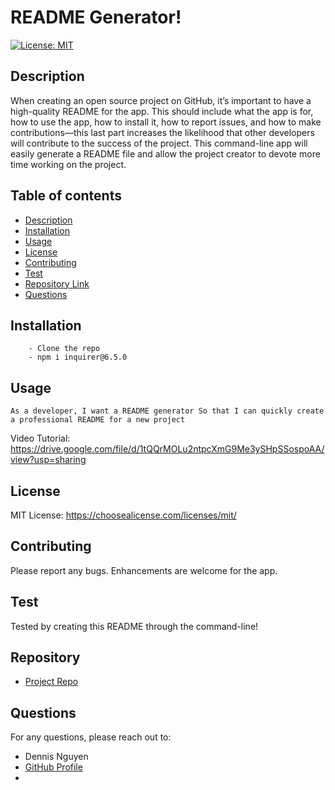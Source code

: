 # README Generator!
  [![License: MIT](https://img.shields.io/badge/License-MIT-yellow.svg)](https://opensource.org/licenses/MIT)
  ## Description 
  When creating an open source project on GitHub, it’s important to have a high-quality README for the app. This should include what the app is for, how to use the app, how to install it, how to report issues, and how to make contributions—this last part increases the likelihood that other developers will contribute to the success of the project. This command-line app will easily generate a README file and allow the project creator to devote more time working on the project.
  ## Table of contents
  - [Description](#description)
  - [Installation](#installation)
  - [Usage](#usage)
  - [License](#license)
  - [Contributing](#contributing)
  - [Test](#test)
  - [Repository Link](#repository)
  - [Questions](#questions) 
  ## Installation
        - Clone the repo
        - npm i inquirer@6.5.0
  ## Usage
    As a developer, I want a README generator So that I can quickly create a professional README for a new project
  
  Video Tutorial: https://drive.google.com/file/d/1tQQrMOLu2ntpcXmG9Me3ySHpSSospoAA/view?usp=sharing
  
  ## License
  MIT License: https://choosealicense.com/licenses/mit/
  ## Contributing
  Please report any bugs. Enhancements are welcome for the app.
  ## Test
  Tested by creating this README through the command-line!
  ## Repository
  - [Project Repo](https://github.com/dnsnguy08/readme_generator)
  ## Questions
  For any questions, please reach out to:
  - Dennis Nguyen
  - [GitHub Profile](https://github.com/dnsnguy08)
  - <null>  
